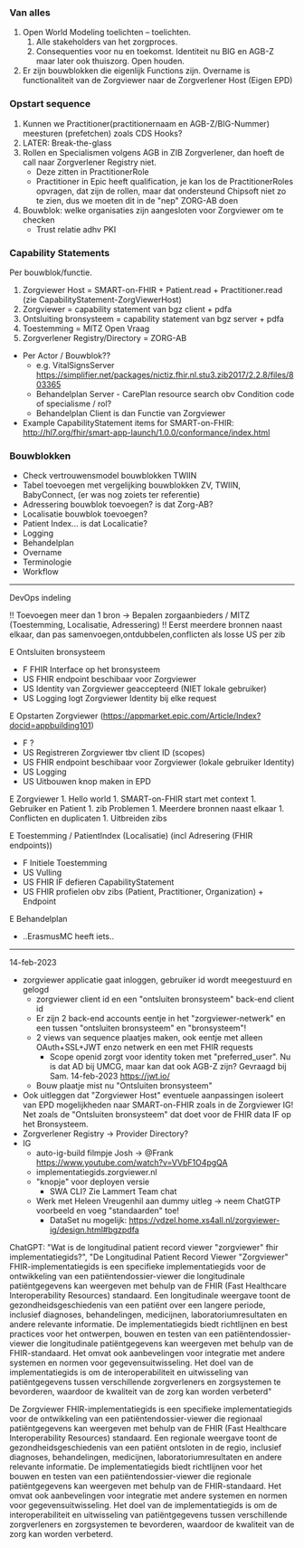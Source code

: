 
### Van alles

1. Open World Modeling toelichten – toelichten. 
    1. Alle stakeholders van het zorgproces. 
    1. Consequenties voor nu en toekomst. Identiteit nu BIG en AGB-Z maar later ook thuiszorg. Open houden. 
1. Er zijn bouwblokken die eigenlijk Functions zijn. Overname is functionaliteit van de Zorgviewer naar de Zorgverlener Host (Eigen EPD)

### Opstart sequence

1. Kunnen we Practitioner(practitionernaam en AGB-Z/BIG-Nummer) meesturen (prefetchen) zoals CDS Hooks?
1. LATER: Break-the-glass
1. Rollen en Specialismen volgens AGB in ZIB Zorgverlener, dan hoeft de call naar Zorgverlener Registry niet.
    * Deze zitten in PractitionerRole
    * Practitioner in Epic heeft qualification, je kan los de PractitionerRoles opvragen, dat zijn de rollen, maar dat ondersteund Chipsoft niet zo te zien, dus we moeten dit in de "nep" ZORG-AB doen
1. Bouwblok: welke organisaties zijn aangesloten voor Zorgviewer om te checken
    * Trust relatie adhv PKI

### Capability Statements

Per bouwblok/functie.

1. Zorgviewer Host = SMART-on-FHIR + Patient.read + Practitioner.read (zie CapabilityStatement-ZorgViewerHost)
1. Zorgviewer = capability statement van bgz client + pdfa
1. Ontsluiting bronsysteem = capability statement van bgz server + pdfa
1. Toestemming = MITZ Open Vraag
1. Zorgverlener Registry/Directory = ZORG-AB
* Per Actor / Bouwblok??
    * e.g. VitalSignsServer https://simplifier.net/packages/nictiz.fhir.nl.stu3.zib2017/2.2.8/files/803365
    * Behandelplan Server - CarePlan resource search obv Condition code of specialisme / rol?
    * Behandelplan Client is dan Functie van Zorgviewer
* Example CapabilityStatement items for SMART-on-FHIR: http://hl7.org/fhir/smart-app-launch/1.0.0/conformance/index.html

### Bouwblokken

* Check vertrouwensmodel bouwblokken TWIIN
* Tabel toevoegen met vergelijking bouwblokken ZV, TWIIN, BabyConnect, (er was nog zoiets ter referentie)
* Adressering bouwblok toevoegen? is dat Zorg-AB?
* Localisatie bouwblok toevoegen?
* Patient Index... is dat Localicatie?
* Logging
* Behandelplan
* Overname
* Terminologie
* Workflow

---------
DevOps indeling

!! Toevoegen meer dan 1 bron -> Bepalen zorgaanbieders / MITZ (Toestemming, Localisatie, Adressering) 
!! Eerst meerdere bronnen naast elkaar, dan pas samenvoegen,ontdubbelen,conflicten als losse US per zib

E Ontsluiten bronsysteem
- F FHIR Interface op het bronsysteem
 - US FHIR endpoint beschibaar voor Zorgviewer
 - US Identity van Zorgviewer geaccepteerd (NIET lokale gebruiker)
 - US Logging logt Zorgviewer Identity bij elke request

E Opstarten Zorgviewer (https://appmarket.epic.com/Article/Index?docid=appbuilding101)
- F ?
 - US Registreren Zorgviewer tbv client ID (scopes)
 - US FHIR endpoint beschibaar voor Zorgviewer (lokale gebruiker Identity)
 - US Logging
 - US Uitbouwen knop maken in EPD

E Zorgviewer
    1. Hello world
    1. SMART-on-FHIR start met context
    1. Gebruiker en Patient
    1. zib Problemen
    1. Meerdere bronnen naast elkaar
    1. Conflicten en duplicaten
    1. Uitbreiden zibs

E Toestemming / PatientIndex (Localisatie) (incl Adresering (FHIR endpoints))
 - F Initiele Toestemming
  - US Vulling
  - US FHIR IF defieren CapabilityStatement
  - US FHIR profielen obv zibs (Patient, Practitioner, Organization) + Endpoint

E Behandelplan
 - ..ErasmusMC heeft iets..
------------

14-feb-2023
* zorgviewer applicatie gaat inloggen, gebruiker id wordt meegestuurd en gelogd
    * zorgviewer client id en een "ontsluiten bronsysteem" back-end client id
    * Er zijn 2 back-end accounts eentje in het "zorgviewer-netwerk" en een tussen "ontsluiten bronsysteem" en "bronsysteem"!
    * 2 views van sequence plaatjes maken, ook eentje met alleen OAuth+SSL+JWT enzo netwerk en een met FHIR requests
        * Scope openid zorgt voor identity token met "preferred_user". Nu is dat AD bij UMCG, maar kan dat ook AGB-Z zijn? Gevraagd bij Sam. 14-feb-2023 https://jwt.io/
    * Bouw plaatje mist nu "Ontsluiten bronsysteem"
* Ook uitleggen dat "Zorgviewer Host" eventuele aanpassingen isoleert van EPD mogelijkheden naar SMART-on-FHIR zoals in de Zorgviewer IG! Net zoals de "Ontsluiten bronsysteem" dat doet voor de FHIR data IF op het Bronsysteem.
* Zorgverlener Registry -> Provider Directory?
* IG
    * auto-ig-build filmpje Josh -> @Frank https://www.youtube.com/watch?v=VVbF1O4pgQA
    * implementatiegids.zorgviewer.nl
    * "knopje" voor deployen versie
        * SWA CLI? Zie Lammert Team chat
    * Werk met Heleen Vreugenhil aan dummy uitleg -> neem ChatGTP voorbeeld en voeg "standaarden" toe!
        * DataSet nu mogelijk: https://vdzel.home.xs4all.nl/zorgviewer-ig/design.html#bgzpdfa

ChatGPT: "Wat is de longitudinal patient record viewer "zorgviewer" fhir implementatiegids?", "De Longitudinal Patient Record Viewer "Zorgviewer" FHIR-implementatiegids is een specifieke implementatiegids voor de ontwikkeling van een patiëntendossier-viewer die longitudinale patiëntgegevens kan weergeven met behulp van de FHIR (Fast Healthcare Interoperability Resources) standaard. Een longitudinale weergave toont de gezondheidsgeschiedenis van een patiënt over een langere periode, inclusief diagnoses, behandelingen, medicijnen, laboratoriumresultaten en andere relevante informatie.
De implementatiegids biedt richtlijnen en best practices voor het ontwerpen, bouwen en testen van een patiëntendossier-viewer die longitudinale patiëntgegevens kan weergeven met behulp van de FHIR-standaard. Het omvat ook aanbevelingen voor integratie met andere systemen en normen voor gegevensuitwisseling. Het doel van de implementatiegids is om de interoperabiliteit en uitwisseling van patiëntgegevens tussen verschillende zorgverleners en zorgsystemen te bevorderen, waardoor de kwaliteit van de zorg kan worden verbeterd"

De Zorgviewer FHIR-implementatiegids is een specifieke implementatiegids voor de ontwikkeling van een patiëntendossier-viewer die regionaal patiëntgegevens kan weergeven met behulp van de FHIR (Fast Healthcare Interoperability Resources) standaard. Een regionale weergave toont de gezondheidsgeschiedenis van een patiënt ontsloten in de regio, inclusief diagnoses, behandelingen, medicijnen, laboratoriumresultaten en andere relevante informatie.
De implementatiegids biedt richtlijnen voor het bouwen en testen van een patiëntendossier-viewer die regionale patiëntgegevens kan weergeven met behulp van de FHIR-standaard. Het omvat ook aanbevelingen voor integratie met andere systemen en normen voor gegevensuitwisseling. Het doel van de implementatiegids is om de interoperabiliteit en uitwisseling van patiëntgegevens tussen verschillende zorgverleners en zorgsystemen te bevorderen, waardoor de kwaliteit van de zorg kan worden verbeterd.
